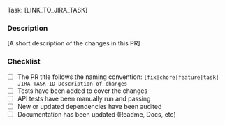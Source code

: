 Task: [LINK_TO_JIRA_TASK]

### Description

[A short description of the changes in this PR]

### Checklist

- [ ] The PR title follows the naming convention: `[fix|chore|feature|task] JIRA-TASK-ID Description of changes`
- [ ] Tests have been added to cover the changes
- [ ] API tests have been manually run and passing
- [ ] New or updated dependencies have been audited
- [ ] Documentation has been updated (Readme, Docs, etc)
